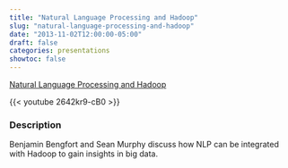 ```yaml
---
title: "Natural Language Processing and Hadoop"
slug: "natural-language-processing-and-hadoop"
date: "2013-11-02T12:00:00-05:00"
draft: false
categories: presentations
showtoc: false
---
```


[Natural Language Processing and Hadoop](http://strataconf.com/stratany2013/public/schedule/detail/30806)

{{< youtube 2642kr9-cB0 >}}

### Description

Benjamin Bengfort and Sean Murphy discuss how NLP can be integrated with Hadoop to gain insights in big data.

